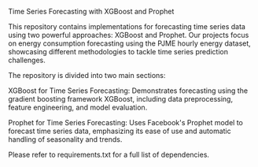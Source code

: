Time Series Forecasting with XGBoost and Prophet

This repository contains implementations for forecasting time series data using two powerful approaches: XGBoost and Prophet. Our projects focus on energy consumption forecasting using the PJME hourly energy dataset, showcasing different methodologies to tackle time series prediction challenges.

The repository is divided into two main sections:

XGBoost for Time Series Forecasting: Demonstrates forecasting using the gradient boosting framework XGBoost, including data preprocessing, feature engineering, and model evaluation.

Prophet for Time Series Forecasting: Uses Facebook's Prophet model to forecast time series data, emphasizing its ease of use and automatic handling of seasonality and trends.

Please refer to requirements.txt for a full list of dependencies.

